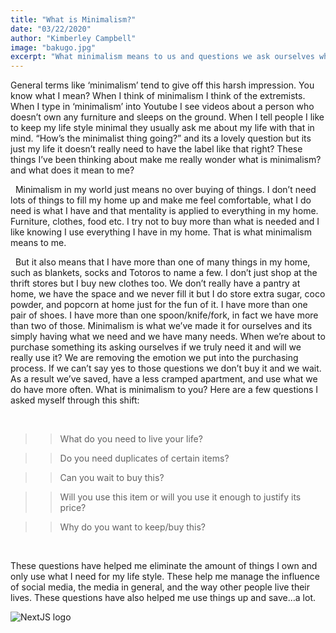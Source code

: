 ```yaml
---
title: "What is Minimalism?"
date: "03/22/2020"
author: "Kimberley Campbell"
image: "bakugo.jpg"
excerpt: "What minimalism means to us and questions we ask ourselves when making purchases Read More →"
---
```


General terms like ‘minimalism’ tend to give off this harsh impression. You know what I mean? When I think of minimalism I think of the extremists. When I type in ‘minimalism’ into Youtube I see videos about a person who doesn’t own any furniture and sleeps on the ground. When I tell people I like to keep my life style minimal they usually ask me about my life with that in mind. “How’s the minimalist thing going?” and its a lovely question but its just my life it doesn’t really need to have the label like that right? These things I’ve been thinking about make me really wonder what is minimalism? and what does it mean to me?

&nbsp;
Minimalism in my world just means no over buying of things. I don’t need lots of things to fill my home up and make me feel comfortable, what I do need is what I have and that mentality is applied to everything in my home. Furniture, clothes, food etc. I try not to buy more than what is needed and I like knowing I use everything I have in my home. That is what minimalism means to me.

&nbsp;
But it also means that I have more than one of many things in my home, such as blankets, socks and Totoros to name a few. I don’t just shop at the thrift stores but I buy new clothes too. We don’t really have a pantry at home, we have the space and we never fill it but I do store extra sugar, coco powder, and popcorn at home just for the fun of it. I have more than one pair of shoes. I have more than one spoon/knife/fork, in fact we have more than two of those. Minimalism is what we’ve made it for ourselves and its simply having what we need and we have many needs. When we’re about to purchase something its asking ourselves if we truly need it and will we really use it? We are removing the emotion we put into the purchasing process. If we can’t say yes to those questions we don’t buy it and we wait. As a result we’ve saved, have a less cramped apartment, and use what we do have more often. What is minimalism to you? Here are a few questions I asked myself through this shift:

&nbsp;

> > What do you need to live your life?

> > Do you need duplicates of certain items?

> > Can you wait to buy this?

> > Will you use this item or will you use it enough to justify its price?

> > Why do you want to keep/buy this?

&nbsp;

These questions have helped me eliminate the amount of things I own and only use what I need for my life style. These help me manage the influence of social media, the media in general, and the way other people live their lives. These questions have also helped me use things up and save…a lot.

![NextJS logo](jiro.jpg)
